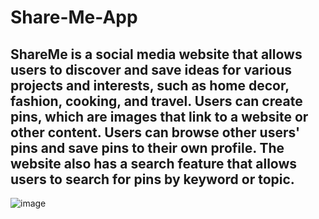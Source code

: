# Share-Me-App

## ShareMe is a social media website that allows users to discover and save ideas for various projects and interests, such as home decor, fashion, cooking, and travel. Users can create pins, which are images that link to a website or other content. Users can browse other users' pins and save pins to their own profile. The website also has a search feature that allows users to search for pins by keyword or topic.

![image](https://user-images.githubusercontent.com/65185652/214121461-b0e66e7f-d340-4288-8072-f586b059f29e.png)
